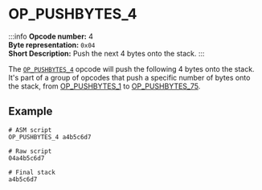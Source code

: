 # OP_PUSHBYTES_4
:::info
**Opcode number:** 4  
**Byte representation:** `0x04`  
**Short Description:** Push the next 4 bytes onto the stack. 
:::

The [`OP_PUSHBYTES_4`](./OP_PUSHBYTES_4.md) opcode will push the following 4 bytes onto the stack. It's part of a group of opcodes that push a specific number of bytes onto the stack, from [OP_PUSHBYTES_1](./OP_PUSHBYTES_1.md) to [OP_PUSHBYTES_75](./OP_PUSHBYTES_75.md).

## Example
```shell
# ASM script
OP_PUSHBYTES_4 a4b5c6d7

# Raw script
04a4b5c6d7

# Final stack
a4b5c6d7
```
